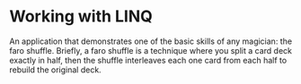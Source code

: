 # Working with LINQ 
An application that demonstrates one of the basic skills of any magician: the faro shuffle. Briefly, a faro shuffle is a technique where you split a card deck exactly in half, then the shuffle interleaves each one card from each half to rebuild the original deck.
